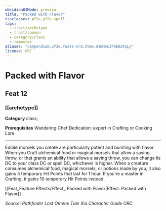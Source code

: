 ```yaml
---
obsidianUIMode: preview
title: "Packed with Flavor"
cssclasses: pf2e,pf2e-spell
tags:
  - trait/archetype
  - trait/common
  - category/class
  - remaster
aliases: "Compendium.pf2e.feats-srd.Item.U1EMvL3PbEQZXqLy"
license: ORC
---
```

# Packed with Flavor
## Feat 12
### [[archetype]]

**Category** class; 



**Prerequisites** Wandering Chef Dedication; expert in Crafting or Cooking Lore
* * *
Edible morsels you create are particularly potent and bursting with flavor. When you Craft alchemical food or magical morsels that allow a saving throw, or that grants an ability that allows a saving throw, you can change its DC to your class DC or spell DC, whichever is higher. When a creature consumes alchemical food, magical morsels, or potions made by you, it also gains 5 temporary Hit Points that last for 1 hour. If you're a master in Crafting, it gains 10 temporary Hit Points instead.

[[Feat_Feature Effects/Effect_ Packed with Flavor|Effect: Packed with Flavor]]

*Source: Pathfinder Lost Omens Tian Xia Character Guide*
*ORC*
